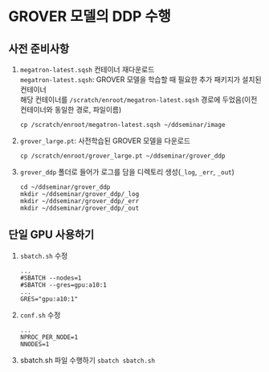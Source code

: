 # GROVER 모델의 DDP 수행

## 사전 준비사항

1. `megatron-latest.sqsh` 컨테이너 재다운로드    
   `megatron-latest.sqsh`: GROVER 모델을 학습할 때 필요한 추가 패키지가 설치된 컨테이너    
   해당 컨테이너를 `/scratch/enroot/megatron-latest.sqsh` 경로에 두었음(이전 컨테이너와 동일한 경로, 파일이름)
   
    ```
    cp /scratch/enroot/megatron-latest.sqsh ~/ddseminar/image
    ```
2. `grover_large.pt`: 사전학습된 GROVER 모델을 다운로드
   
   ```
   cp /scratch/enroot/grover_large.pt ~/ddseminar/grover_ddp
   ``` 
3. `grover_ddp` 폴더로 들어가 로그를 담을 디렉토리 생성(`_log`, `_err`, `_out`)
   ```
   cd ~/ddseminar/grover_ddp
   mkdir ~/ddseminar/grover_ddp/_log
   mkdir ~/ddseminar/grover_ddp/_err
   mkdir ~/ddseminar/grover_ddp/_out
   ```

## 단일 GPU 사용하기
1. `sbatch.sh` 수정
    ```
    ...
    #SBATCH --nodes=1
    #SBATCH --gres=gpu:a10:1
    ...
    GRES="gpu:a10:1"
    ```
2. `conf.sh` 수정
   ```
   ...
   NPROC_PER_NODE=1
   NNODES=1
   ```

3. sbatch.sh 파일 수행하기
   `sbatch sbatch.sh`
   
